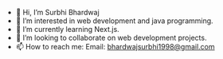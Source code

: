 - 👋 Hi, I’m Surbhi Bhardwaj
- 👀 I’m interested in web development and java programming. 
- 🌱 I’m currently learning Next.js.
- 💞️ I’m looking to collaborate on web development projects.
- 📫 How to reach me: Email: bhardwajsurbhi1998@gmail.com 

<!---
bhardwajsurbhi/bhardwajsurbhi is a ✨ special ✨ repository because its `README.md` (this file) appears on your GitHub profile.
You can click the Preview link to take a look at your changes.
--->
